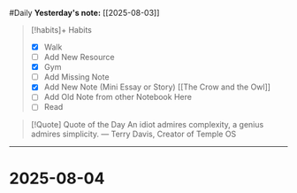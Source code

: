 #Daily
**Yesterday's note:** [[2025-08-03]]

> [!habits]+ Habits 
>- [x] Walk 
>- [ ] Add New Resource
> - [x] Gym 
> - [ ] Add Missing Note
> - [x] Add New Note (Mini Essay or Story) [[The Crow and the Owl]]
> - [ ] Add Old Note from other Notebook Here 
> - [ ] Read

> [!Quote]  Quote of the Day
> An idiot admires complexity, a genius admires simplicity.
> — Terry Davis, Creator of Temple OS



<hr>

# 2025-08-04

